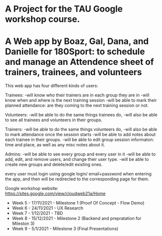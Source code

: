 # A Project for the TAU Google workshop course.
# A Web app by Boaz, Gal, Dana, and Danielle for 180Sport: to schedule and manage an Attendence sheet of trainers, trainees, and volunteers

This web app has four different kinds of users:

Trainees:
  -will know who their trainers are in each group they are in
  -will know when and where is the next training session
  -will be able to mark their planned attendance: are they coming to the next training session or not.
  
Volunteers:
  -will be able to do the same things trainees do,
  -will also be able to see all trainees and volunteers in their groups.

Trainers:
  -will be able to do the same things volunteers do,
  -will also be able to mark attendance once the session starts
  -will be able to add notes about each trainee in their groups.
  -will be able to edit group session informaton: time and place, as well as any misc notes about it.
  
 Admins:
  -will be able to see every group and every user in it
  -will be able to add, edit, and remove users, and change their user type.
  -will be able to create new groups and delete/edit existing ones.
  
  
every user must login using google login/ email+password when entering the app, and then will be redirected to the corresponding page for them.



Google workshop website:
https://sites.google.com/view/cloudweb21a/Home
+ Week 5   - 17/11/2021       -  Milestone 1 (Proof Of Concept - Flow Demo)
+ Week 6   - 24/11/2021       -  UX Research
+ Week 7   -  1/12/2021        -  TBD
+ Week 8   - 15/12/2021       - Milestone 2 (Backend and prepratation for Mileston 3)
+ Week 9   - 5/1/2021           -   Milestone 3 (Final Presentations) 

